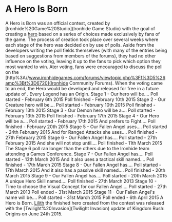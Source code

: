 # A Hero Is Born

A Hero is Born was an official contest, created by [Ironhide%20Game%20Studio](Ironhide Game Studio) with the goal of creating a [hero](hero) based on a series of choices made exclusively by fans of the game.
The process of creation took place over several weeks where each stage of the hero was decided on by use of polls. Aside from the developers writing the poll fields themselves (with many of the entries being based on suggestions from members of the forums), they had no other influence on the voting, leaving it up to the fans to pick which option they most wanted to win. Ater voting, fans were encouraged to discuss the poll on the [http%3A//www.ironhidegames.com/forums/viewtopic.php%3Ff%3D5%26amp%3Bt%3D6720](Ironhide Community Forums).
When the voting came to an end, the Hero would be developed and released for free in a future update of .
Every Legend has an Origin.
Stage 1 - Our hero will be....
Poll started - February 6th 2015
Poll finished - February 10th 2015
Stage 2 - Our Creature hero will be....
Poll started - February 10th 2015
Poll finished - February 13th 2015
Stage 3 - Our Demon hero will be a....
Poll started - February 13th 2015
Poll finished - February 17th 2015
Stage 4 - Our Hero will be a....
Poll started - February 17th 2015
And prefers to Fight....
Poll finished - February 20th 2015
Stage 5 - Our Fallen Angel uses....
Poll started - 24th February 2015
And for Ranged Attacks she uses....
Poll finished - 27th February 2015
Stage 6 - Our Fallen Angel has….
Poll started - 27th February 2015
And she will not stop until….
Poll finished - 11th March 2015
The Stage 6 poll ran longer than the others due to the Ironhide team attending a Games Conference.
Stage 7 - Our Fallen Angel has....
Poll started - 13th March 2015
And it also uses a tactical skill named….
Poll finished - 17th March 2015
Stage 8 - Our Fallen Angel has....
Poll started - 17th March 2015
And it also has a passive skill named....
Poll finished - 20th March 2015
Stage 9 - Our Fallen Angel has....
Poll started - 20th March 2015
A unique Hero Skill named....
Poll finished - 27th March 2013
Stage 10 - Time to choose the Visual Concept for our Fallen Angel....
Poll started - 27th March 2013
Poll ended - 31st March 2015
Stage 11 - Our Fallen Angel's name will be....
Poll started - 31st March 2015
Poll ended - 6th April 2015
A Hero is Born.
[Lilith](Lilith) the finished hero created from the contest was released with the [Twilight%20Invasion](Twilight Invasion) update of Kingdom Rush: Origins on June 24th 2015.